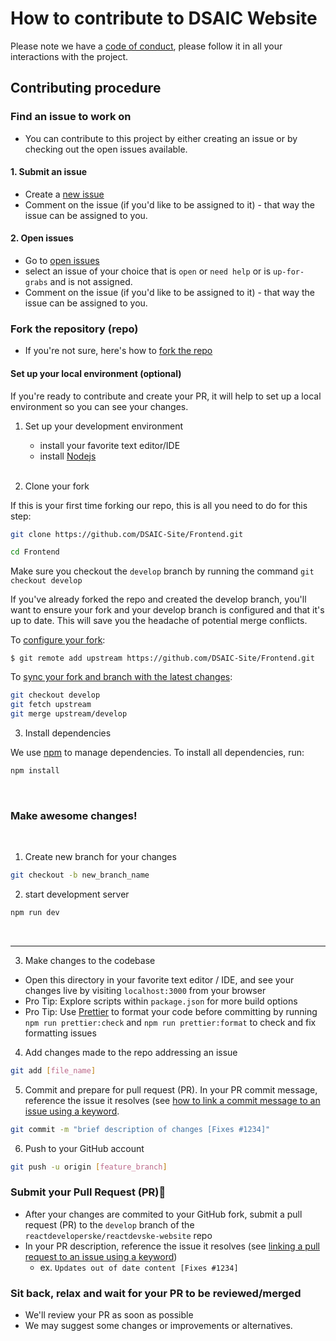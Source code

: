 # How to contribute to DSAIC Website

Please note we have a [code of conduct](https://github.com/DSAIC-Site/Frontend/blob/main/README.md), please follow it in all your interactions with the project.

## Contributing procedure

### Find an issue to work on

- You can contribute to this project by either creating an issue or by checking out the open issues available.

#### 1. Submit an issue

- Create a [new issue](https://github.com/DSAIC-Site/Frontend/issues)
- Comment on the issue (if you'd like to be assigned to it) - that way the issue can be assigned to you.

#### 2. Open issues

- Go to [open issues](https://github.com/DSAIC-Site/Frontend/issues)
- select an issue of your choice that is `open` or `need help` or is `up-for-grabs` and is not assigned.
- Comment on the issue (if you'd like to be assigned to it) - that way the issue can be assigned to you.

### Fork the repository (repo)

- If you're not sure, here's how to [fork the repo](https://help.github.com/en/articles/fork-a-repo)

#### Set up your local environment (optional)

If you're ready to contribute and create your PR, it will help to set up a local environment so you can see your changes.

1. Set up your development environment

   - install your favorite text editor/IDE
   - install [Nodejs](nodejs.org)

   <br>

2. Clone your fork

If this is your first time forking our repo, this is all you need to do for this step:

```bash
git clone https://github.com/DSAIC-Site/Frontend.git
```

```bash
cd Frontend
```

Make sure you checkout the `develop` branch by running the command `git checkout develop`

If you've already forked the repo and created the develop branch, you'll want to ensure your fork and your develop branch is configured and that it's up to date. This will save you the headache of potential merge conflicts.

To [configure your fork](https://docs.github.com/en/github/collaborating-with-issues-and-pull-requests/configuring-a-remote-for-a-fork):

```
$ git remote add upstream https://github.com/DSAIC-Site/Frontend.git
```

To [sync your fork and branch with the latest changes](https://docs.github.com/en/github/collaborating-with-issues-and-pull-requests/syncing-a-fork):

```bash
git checkout develop
git fetch upstream
git merge upstream/develop
```

3. Install dependencies

We use [npm](https://www.npmjs.com/) to manage dependencies. To install all dependencies, run:

```bash
npm install
```

<br>

### Make awesome changes!

<br>

1. Create new branch for your changes

```bash
git checkout -b new_branch_name
```

2. start development server

```bash
npm run dev
```

<br>

---

3. Make changes to the codebase

- Open this directory in your favorite text editor / IDE, and see your changes live by visiting `localhost:3000` from your browser
- Pro Tip: Explore scripts within `package.json` for more build options
- Pro Tip: Use [Prettier](https://prettier.io/) to format your code before committing by running `npm run prettier:check` and `npm run prettier:format` to check and fix formatting issues

4. Add changes made to the repo addressing an issue

```bash
git add [file_name]
```

5. Commit and prepare for pull request (PR). In your PR commit message, reference the issue it resolves (see [how to link a commit message to an issue using a keyword](https://docs.github.com/en/free-pro-team@latest/github/managing-your-work-on-github/linking-a-pull-request-to-an-issue#linking-a-pull-request-to-an-issue-using-a-keyword).

```bash
git commit -m "brief description of changes [Fixes #1234]"
```

6. Push to your GitHub account

```bash
git push -u origin [feature_branch]
```

### Submit your Pull Request (PR)🚀

- After your changes are commited to your GitHub fork, submit a pull request (PR) to the `develop` branch of the `reactdeveloperske/reactdevske-website` repo
- In your PR description, reference the issue it resolves (see [linking a pull request to an issue using a keyword](https://docs.github.com/en/free-pro-team@latest/github/managing-your-work-on-github/linking-a-pull-request-to-an-issue#linking-a-pull-request-to-an-issue-using-a-keyword))
  - ex. `Updates out of date content [Fixes #1234]`

### Sit back, relax and wait for your PR to be reviewed/merged

- We'll review your PR as soon as possible
- We may suggest some changes or improvements or alternatives.
